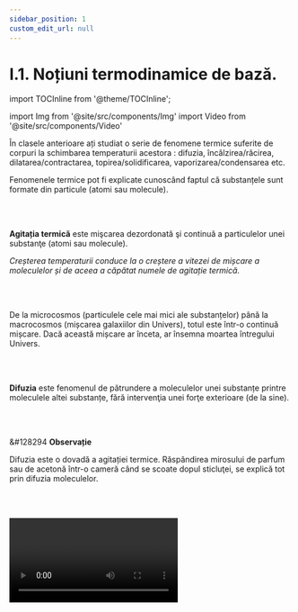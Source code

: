 ```yaml
---
sidebar_position: 1
custom_edit_url: null
---
```


# I.1. Noțiuni termodinamice de bază.



import TOCInline from '@theme/TOCInline';

<TOCInline toc={toc} />


import Img from '@site/src/components/Img'
import Video from '@site/src/components/Video'

<div class="alert alert--secondary" role="alert">

În clasele anterioare ați studiat o serie de fenomene termice suferite de corpuri la schimbarea temperaturii acestora : difuzia, încălzirea/răcirea, dilatarea/contractarea, topirea/solidificarea, vaporizarea/condensarea etc.

Fenomenele termice pot fi explicate cunoscând faptul că substanțele sunt formate din particule (atomi sau molecule).  


</div>

<br></br>



<div class="alert alert--primary" role="alert">

**Agitația termică** este mişcarea dezordonată şi continuă a particulelor unei substanţe (atomi sau molecule).

_Creșterea temperaturii conduce la o creștere a vitezei de mișcare a moleculelor și de aceea a căpătat numele de agitație termică._


</div>

<br></br>


<div class="alert alert--secondary" role="alert">


De la microcosmos (particulele cele mai mici ale substanțelor) până la macrocosmos (mișcarea galaxiilor din Univers), totul este într-o continuă mișcare. Dacă această mișcare ar înceta, ar însemna moartea întregului Univers. 



</div>


<br></br>

<div class="alert alert--primary" role="alert">

**Difuzia** este fenomenul de pătrundere a moleculelor unei substanțe printre moleculele altei substanțe, fără intervenţia unei forţe exterioare (de la sine).


</div>


<br></br>

<div class="alert alert--secondary" role="alert">

&#128294 **Observație**


Difuzia este o dovadă a agitației termice. Răspândirea mirosului de parfum sau de acetonă într-o cameră când se scoate dopul sticluţei, se explică tot prin difuzia moleculelor.



</div>


<br></br>



<Video src="https://www.youtube.com/embed/52AwXhp1FXQ" lazy={false} />




<br></br>


<div class="alert alert--primary" role="alert">

**Atomul** este cea mai mică particulă dintr-o substanță care nu mai poate fi divizată prin procedee chimice obișnuite.


</div>



<br></br>



<div class="alert alert--primary" role="alert">

**Molecula** reprezintă cea mai mică particulă dintr-o substanță, care poate exista și în stare liberă și care păstrează proprietățile substanței din care provine.


Molecula fiind formată din atomi, are dimensiuni foarte mici și masă foarte mică.



</div>


<br></br>


<div class="alert alert--primary" role="alert">

**Masa moleculară** este o mărime adimensională (fără unitate de măsură) care ne arată de câte ori este mai mare masa reală a unei molecule decât unitatea atomică de masă (u.a.m.). 


</div>




<br></br>


<div class="alert alert--secondary" role="alert">

&#128294 **Observație**


Masa moleculară se calculează însumând masele atomice relative ale tuturor atomilor moleculei.


</div>


<br></br>


<div class="alert alert--primary" role="alert">

**Unitatea atomică de masă (u.a.m.)** reprezintă a 12-a parte din masa izotopului de carbon,


<Img className="img-responsive4" src="fizica/clasa10/capitolul1/I-1-notiuni-termodinamice-de-baza-poza1-formula-izotopului-de-carbon.png" width="1000" height="74" />



</div>



<br></br>



<div class="alert alert--primary" role="alert">

**Masa atomică relativă (A)** este numărul care arată de câte ori masa unui atom este mai mare decât unitatea atomică de masă.


</div>



<br></br>

<div class="alert alert--primary" role="alert">

Un **mol de atomi** reprezintă cantitatea, în grame, dintr-o substanţă simplă care conţine 6,022 ∙ 10<sup>23</sup> de atomi. Se notează cu litera grecească ”niu”= υ.

Un **mol de atomi** reprezintă o cantitate, în grame, dintr-un element, egală ca valoare numerică cu masa atomică a elementului chimic.


<Img className="img-responsive4" src="fizica/clasa10/capitolul1/I-1-notiuni-termodinamice-de-baza-poza2-formula-de-calcul-a-unui-mol-de-atomi.png" width="1000" height="125" />


<br></br>
<br></br>


<Video src="https://www.youtube.com/embed/6SR5rKUYL7E" />



</div>

<br></br>


<div class="alert alert--primary" role="alert">

**Numărul lui Avogadro**, notat cu **N<sub>A</sub>**, este egal cu 6,022 ∙10<sup>23</sup> mol<sup>-1</sup> atomi şi reprezintă numărul de atomi conţinuţi într-un mol de atomi din orice substanță simplă.

**Masa molară (notată cu litera grecească miu = μ)** este masa unui mol de substanță. **Are ca unitate de măsură g/mol.**

**Masa molară este egală cu masa moleculară a substanței și conține N<sub>A</sub> particule (numărul lui Avogadro = 6,022 ∙ 10<sup>23</sup> particule – atomi sau molecule) .**


</div>


<br></br>

<div class="alert alert--warning" role="alert">

**Exemplu**

Masa molară a fosfatului de magneziu: Mg<sub>3</sub>(PO<sub>4</sub>)<sub>2</sub> :

μ = 3 ∙ A<sub>Mg</sub> + 2 ∙ A<sub>P</sub> + 8 ∙ A<sub>O</sub> = 3 ∙ 24 + 2 ∙ 31 + 8 ∙ 16 = 72 + 62 + 128 = 262 g/mol



</div>


<br></br>

<div class="alert alert--primary" role="alert">

**Molul** este unitatea de măsură în Sistemul Internațional a cantității de substanță care conține un număr de particule egal cu numărul lui Avogadro, N<sub>A</sub>.

N<sub>A</sub> = 6,022 ∙10<sup>23</sup> mol<sup>-1</sup>

**Numărul de moli** se notează cu litera grecească **„niu” (υ)** și se calculează cu relația :


<Img className="img-responsive4" src="fizica/clasa10/capitolul1/I-1-notiuni-termodinamice-de-baza-poza3-formula-de-calcul-a-numarului-de-moli.png" width="1000" height="235" />


<br></br>
<br></br>





<Video src="https://www.youtube.com/embed/Za58sExiS7c" />



</div>



<br></br>

<div class="alert alert--primary" role="alert">

Un mol din orice gaz ocupă în condiții normale de temperatură (273 K) și presiune (10<sup>5</sup> Pa) un volum, numit **volum molar = V<sub>μ</sub> = 22,4 L/mol**

În acest caz numărul de moli se va calcula cu formula:



<Img className="img-responsive4" src="fizica/clasa10/capitolul1/I-1-notiuni-termodinamice-de-baza-poza4-formula-de-calcul-a-numarului-de-moli-in-cazul-gazelor.png" width="1000" height="127" />







</div>



<br></br>


<div class="alert alert--primary" role="alert">

**Relația între volumul molar și densitatea unei substanțe este:**



<Img className="img-responsive4" src="fizica/clasa10/capitolul1/I-1-notiuni-termodinamice-de-baza-poza5-relatia-dintre-volumul-molar-si-densitatea-unei-substante.png" width="1000" height="93" />




</div>


<br></br>


<div class="alert alert--primary" role="alert">

**Numărul volumic (n)** reprezintă numărul de particule (atomi sau molecule) dintr-un m<sup>3</sup> de substanță :


<Img className="img-responsive4" src="fizica/clasa10/capitolul1/I-1-notiuni-termodinamice-de-baza-poza6-formula-de-calcul-a-numarului-volumic.png" width="1000" height="108" />

<br></br>
<br></br>



**[n]<sub>SI</sub> = m<sup>-3</sup>**



</div>



<br></br>

<div class="alert alert--primary" role="alert">

**Legea lui Avogadro:**


<Img className="img-responsive4" src="fizica/clasa10/capitolul1/I-1-notiuni-termodinamice-de-baza-poza7-legea-lui-avogadro.png" width="1000" height="189" />

<br></br>
<br></br>



</div>



<br></br>


<div class="alert alert--secondary" role="alert">

&#128294 **Observație**

Când avem un amestec de două substanțe diferite, o serie de **mărimi fizice sunt aditive** (se pot însuma):

- Numărul de particule: N = N<sub>1</sub> + N<sub>2</sub>
 
- Masele substanțelor: m = m<sub>1</sub> + m<sub>2</sub>

- Numărul de moli: ν = ν<sub>1</sub> + ν<sub>2</sub>

- Volumele: V = V<sub>1</sub> + V<sub>2</sub>

În schimb, **alte mărimi nu sunt aditive**:

- Masele molare : μ ≠ μ<sub>1</sub> + μ<sub>2</sub>

- Temperaturile: T ≠ T<sub>1</sub> + T<sub>2</sub>

- Presiunile: p ≠ p<sub>1</sub> + p<sub>2</sub>


Pentru a calcula masa molară medie (μ) a amestecului se pleacă de la cantitatea de substanță din amestec, care reprezintă suma cantităților de substanță ale componentelor (este aditivă).


<Img className="img-responsive4" src="fizica/clasa10/capitolul1/I-1-notiuni-termodinamice-de-baza-poza8-calculul-masei-molare-medii-a-unui-amestec.png" width="1000" height="442" />




</div>


<br></br>


